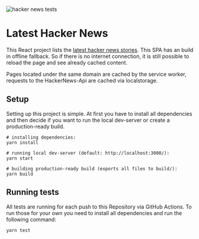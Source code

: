 ![hacker news tests](https://github.com/akleineb/hacker-news/workflows/tests/badge.svg)

# Latest Hacker News

This React project lists the [latest hacker news stories](https://github.com/HackerNews/API). This SPA has an build in offline fallback. So if there is no internet connection, it is still possible to reload the page and see already cached content.

Pages located under the same domain are cached by the service worker, requests to the HackerNews-Api are cached via localstorage.

## Setup

Setting up this project is simple. At first you have to install all dependencies and then decide if you want to run the local dev-server or create a production-ready build.

```
# installing dependencies:
yarn install

# running local dev-server (default: http://localhost:3000/):
yarn start

# building production-ready build (exports all files to build/):
yarn build
```

## Running tests

All tests are running for each push to this Repository via GitHub Actions. To run those for your own you need to install all dependencies and run the following command:

```
yarn test
```
